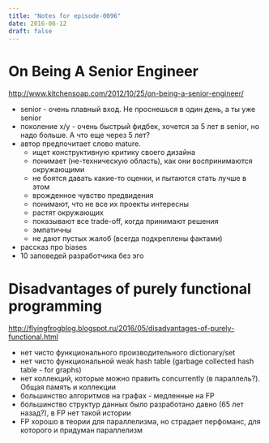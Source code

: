 ```yaml
---
title: "Notes for episode-0096"
date: 2016-06-12
draft: false
---
```


# On Being A Senior Engineer
http://www.kitchensoap.com/2012/10/25/on-being-a-senior-engineer/

- senior - очень плавный вход. Не проснешься в один день, а ты уже senior
- поколение x/y - очень быстрый фидбек, хочется за 5 лет в senior, но надо больше. А что еще через 5 лет?
- автор предпочитает слово mature.
    - ищет конструктивную критику своего дизайна
    - понимает (не-техническую область), как они воспринимаются окружающими
    - не боятся давать какие-то оценки, и пытаются стать лучше в этом
    - врожденное чувство предвидения
    - понимают, что не все их проекты интересны
    - растят окружающих
    - показывают все trade-off, когда принимают решения
    - эмпатичны
    - не дают пустых жалоб (всегда подкреплены фактами)
- рассказ про biases
- 10 заповедей разработчика без эго

# Disadvantages of purely functional programming
http://flyingfrogblog.blogspot.ru/2016/05/disadvantages-of-purely-functional.html

- нет чисто функционального производительного dictionary/set
- нет чисто функциональной weak hash table (garbage collected hash table - for graphs)
- нет коллекций, которые можно править concurrently (в параллель?). Общая память и коллекции
- большинство алгоритмов на графах - медленные на FP
- большинство структур данных было разработано давно (65 лет назад?), в FP нет такой истории
- FP хорошо в теории для параллелизма, но страдает перфоманс, для которого и придуман параллелизм
